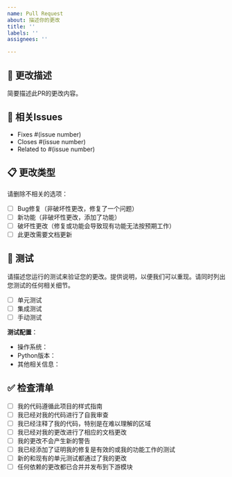 ```yaml
---
name: Pull Request
about: 描述你的更改
title: ''
labels: ''
assignees: ''

---
```


## 📝 更改描述

简要描述此PR的更改内容。

## 🔗 相关Issues

- Fixes #(issue number)
- Closes #(issue number)
- Related to #(issue number)

## 📋 更改类型

请删除不相关的选项：

- [ ] Bug修复（非破坏性更改，修复了一个问题）
- [ ] 新功能（非破坏性更改，添加了功能）
- [ ] 破坏性更改（修复或功能会导致现有功能无法按预期工作）
- [ ] 此更改需要文档更新

## 🧪 测试

请描述您运行的测试来验证您的更改。提供说明，以便我们可以重现。请同时列出您测试的任何相关细节。

- [ ] 单元测试
- [ ] 集成测试
- [ ] 手动测试

**测试配置**：
- 操作系统：
- Python版本：
- 其他相关信息：

## ✅ 检查清单

- [ ] 我的代码遵循此项目的样式指南
- [ ] 我已经对我的代码进行了自我审查
- [ ] 我已经注释了我的代码，特别是在难以理解的区域
- [ ] 我已经对我的更改进行了相应的文档更改
- [ ] 我的更改不会产生新的警告
- [ ] 我已经添加了证明我的修复是有效的或我的功能工作的测试
- [ ] 新的和现有的单元测试都通过了我的更改
- [ ] 任何依赖的更改都已合并并发布到下游模块
